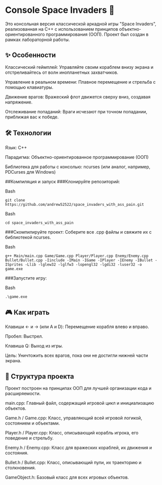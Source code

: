 # Console Space Invaders 👾
Это консольная версия классической аркадной игры "Space Invaders", реализованная на C++ с использованием принципов объектно-ориентированного программирования (ООП). Проект был создан в рамках лабораторной работы.

## ✨ Особенности
Классический геймплей: Управляйте своим кораблем внизу экрана и отстреливайтесь от волн инопланетных захватчиков.

Управление в реальном времени: Плавное перемещение и стрельба с помощью клавиатуры.

Движение врагов: Вражеский флот движется сверху вниз, создавая напряжение.

Отслеживание попаданий: Враги исчезают при точном попадании, приближая вас к победе.

## 🛠️ Технологии
Язык: C++

Парадигма: Объектно-ориентированное программирование (ООП)

Библиотека для работы с консолью: ncurses (или аналог, например, PDCurses для Windows)

##Компиляция и запуск
###Клонируйте репозиторий:

Bash
```
git clone https://github.com/andrew52522/space_invaders_with_ass_pain.git
```
Bash
```
cd space_invaders_with_ass_pain
```

###Скомпилируйте проект:
Соберите все .cpp файлы и свяжите их с библиотекой ncurses.

Bash
```
g++ Main/main.cpp Game/Game.cpp Player/Player.cpp Enemy/Enemy.cpp Bullet/Bullet.cpp -Iinclude -IMain -IGame -IPlayer -IEnemy -IBullet -ISprites -Llib -lglew32 -lglfw3 -lopengl32 -lgdi32 -luser32 -o game.exe
```
###Запустите игру:

Bash
```
.\game.exe
```

## 🎮 Как играть
Клавиши ← и → (или A и D): Перемещение корабля влево и вправо.

Пробел: Выстрел.

Клавиша Q: Выход из игры.

Цель: Уничтожить всех врагов, пока они не достигли нижней части экрана.

## 📂 Структура проекта
Проект построен на принципах ООП для лучшей организации кода и расширяемости.

main.cpp: Главный файл, содержащий игровой цикл и инициализацию объектов.

Game.h / Game.cpp: Класс, управляющий всей игровой логикой, состоянием и объектами.

Player.h / Player.cpp: Класс, описывающий корабль игрока, его поведение и стрельбу.

Enemy.h / Enemy.cpp: Класс для вражеских кораблей, их движения и состояния.

Bullet.h / Bullet.cpp: Класс, описывающий пули, их траекторию и столкновения.

GameObject.h: Базовый класс для всех игровых объектов.
